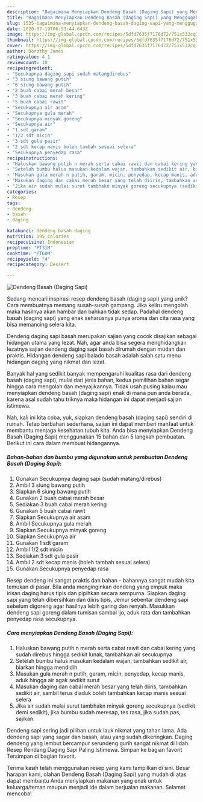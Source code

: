 ```yaml
---
description: "Bagaimana Menyiapkan Dendeng Basah (Daging Sapi) yang Menggugah Selera"
title: "Bagaimana Menyiapkan Dendeng Basah (Daging Sapi) yang Menggugah Selera"
slug: 1535-bagaimana-menyiapkan-dendeng-basah-daging-sapi-yang-menggugah-selera
date: 2020-07-19T06:53:44.643Z
image: https://img-global.cpcdn.com/recipes/5dfd7635f7176d72/751x532cq70/dendeng-basah-daging-sapi-foto-resep-utama.jpg
thumbnail: https://img-global.cpcdn.com/recipes/5dfd7635f7176d72/751x532cq70/dendeng-basah-daging-sapi-foto-resep-utama.jpg
cover: https://img-global.cpcdn.com/recipes/5dfd7635f7176d72/751x532cq70/dendeng-basah-daging-sapi-foto-resep-utama.jpg
author: Dorothy James
ratingvalue: 4.1
reviewcount: 10
recipeingredient:
- "Secukupnya daging sapi sudah matangdirebus"
- "3 siung bawang putih"
- "6 siung bawang putih"
- "2 buah cabai merah besar"
- "3 buah cabai merah kering"
- "5 buah cabai rawit"
- "Secukupnya air asam"
- "Secukupnya gula merah"
- "Secukupnya minyak goreng"
- "Secukupnya air"
- "1 sdt garam"
- "1/2 sdt micin"
- "3 sdt gula pasir"
- "2 sdt kecap manis boleh tambah sesuai selera"
- "Secukupnya penyedap rasa"
recipeinstructions:
- "Haluskan bawang putih n merah serta cabai rawit dan cabai kering yang sudah direbus hingga sedikit lunak, tambahkan air secukupnya"
- "Setelah bumbu halus masukan kedalam wajan, tambahkan sedikit air, biarkan hingga mendidih"
- "Masukan gula merah n putih, garam, micin, penyedap, kecap manis, aduk hingga air agak sedikit surut"
- "Masukan daging dan cabai merah besar yang telah diiris, tambahkan sedikit air, sambil terus diaduk boleh tambahkan kecap manis sesuai selera"
- "Jika air sudah mulai surut tambhakn minyak goreng secukupnya (sedikit demi sedikit), jika bumbu sudah meresap, tes rasa, jika sudah pas, sajikan."
categories:
- Resep
tags:
- dendeng
- basah
- daging

katakunci: dendeng basah daging 
nutrition: 195 calories
recipecuisine: Indonesian
preptime: "PT31M"
cooktime: "PT60M"
recipeyield: "4"
recipecategory: Dessert

---
```



![Dendeng Basah (Daging Sapi)](https://img-global.cpcdn.com/recipes/5dfd7635f7176d72/751x532cq70/dendeng-basah-daging-sapi-foto-resep-utama.jpg)

Sedang mencari inspirasi resep dendeng basah (daging sapi) yang unik? Cara membuatnya memang susah-susah gampang. Jika keliru mengolah maka hasilnya akan hambar dan bahkan tidak sedap. Padahal dendeng basah (daging sapi) yang enak seharusnya punya aroma dan cita rasa yang bisa memancing selera kita.

Dendeng daging sapi basah merupakan sajian yang cocok disajikan sebagai hidangan utama yang lezat. Nah, agar anda bisa segera menghidangkan lezatnya sajian dendeng daging sapi basah dirumah dengan mudah dan praktis. Hidangan dendeng sapi balado basah adalah salah satu menu hidangan daging yang nikmat dan lezat.

Banyak hal yang sedikit banyak mempengaruhi kualitas rasa dari dendeng basah (daging sapi), mulai dari jenis bahan, kedua pemilihan bahan segar hingga cara mengolah dan menyajikannya. Tidak usah pusing kalau mau menyiapkan dendeng basah (daging sapi) enak di mana pun anda berada, karena asal sudah tahu triknya maka hidangan ini dapat menjadi sajian istimewa.


Nah, kali ini kita coba, yuk, siapkan dendeng basah (daging sapi) sendiri di rumah. Tetap berbahan sederhana, sajian ini dapat memberi manfaat untuk membantu menjaga kesehatan tubuh kita. Anda bisa menyiapkan Dendeng Basah (Daging Sapi) menggunakan 15 bahan dan 5 langkah pembuatan. Berikut ini cara dalam membuat hidangannya.

<!--inarticleads1-->

##### Bahan-bahan dan bumbu yang digunakan untuk pembuatan Dendeng Basah (Daging Sapi):

1. Gunakan Secukupnya daging sapi (sudah matang/direbus)
1. Ambil 3 siung bawang putih
1. Siapkan 6 siung bawang putih
1. Gunakan 2 buah cabai merah besar
1. Sediakan 3 buah cabai merah kering
1. Gunakan 5 buah cabai rawit
1. Siapkan Secukupnya air asam
1. Ambil Secukupnya gula merah
1. Siapkan Secukupnya minyak goreng
1. Siapkan Secukupnya air
1. Gunakan 1 sdt garam
1. Ambil 1/2 sdt micin
1. Sediakan 3 sdt gula pasir
1. Ambil 2 sdt kecap manis (boleh tambah sesuai selera)
1. Gunakan Secukupnya penyedap rasa


Resep dendeng ini sangat praktis dan bahan - bahannya sangat mudah kita temukan di pasar. Bila anda menginginkan dendeng yang empuk maka irisan daging harus tipis dan pipihkan secara sempurna. Siapkan daging sapi yang telah dibersihkan dan diiris tipis, Jemur sebentar dendeng sapi sebelum digoreng agar hasilnya lebih garing dan renyah. Masukkan dendeng sapi goreng dalam tumisan sambal ijo, aduk rata dan tambahkan penyedap rasa secukupnya. 

<!--inarticleads2-->

##### Cara menyiapkan Dendeng Basah (Daging Sapi):

1. Haluskan bawang putih n merah serta cabai rawit dan cabai kering yang sudah direbus hingga sedikit lunak, tambahkan air secukupnya
1. Setelah bumbu halus masukan kedalam wajan, tambahkan sedikit air, biarkan hingga mendidih
1. Masukan gula merah n putih, garam, micin, penyedap, kecap manis, aduk hingga air agak sedikit surut
1. Masukan daging dan cabai merah besar yang telah diiris, tambahkan sedikit air, sambil terus diaduk boleh tambahkan kecap manis sesuai selera
1. Jika air sudah mulai surut tambhakn minyak goreng secukupnya (sedikit demi sedikit), jika bumbu sudah meresap, tes rasa, jika sudah pas, sajikan.


Dendeng sapi sering jadi pilihan untuk lauk nikmat yang tahan lama. Ada dendeng sapi yang sagar dan basah, atau yang sudah dikeringkan. Daging dendeng yang lembut bercampur serundeng gurih sangat nikmat di lidah. Resep Rendang Daging Sapi Paling Istimewa. Simpan ke bagian favorit Tersimpan di bagian favorit. 

Terima kasih telah menggunakan resep yang kami tampilkan di sini. Besar harapan kami, olahan Dendeng Basah (Daging Sapi) yang mudah di atas dapat membantu Anda menyiapkan makanan yang enak untuk keluarga/teman maupun menjadi ide dalam berjualan makanan. Selamat mencoba!
